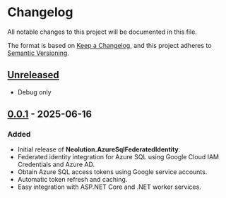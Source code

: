 # Changelog

All notable changes to this project will be documented in this file.

The format is based on [Keep a Changelog](https://keepachangelog.com/en/1.1.0/),
and this project adheres to [Semantic Versioning](https://semver.org/spec/v2.0.0.html).

## [Unreleased]

- Debug only

## [0.0.1] - 2025-06-16

### Added

- Initial release of **Neolution.AzureSqlFederatedIdentity**.
- Federated identity integration for Azure SQL using Google Cloud IAM Credentials and Azure AD.
- Obtain Azure SQL access tokens using Google service accounts.
- Automatic token refresh and caching.
- Easy integration with ASP.NET Core and .NET worker services.

[unreleased]: https://github.com/neolution-ch/Neolution.AzureSqlFederatedIdentity/compare/0.0.1...HEAD
[0.0.1]: https://github.com/neolution-ch/Neolution.AzureSqlFederatedIdentity/compare/0.0.1-alpha.3...0.0.1

